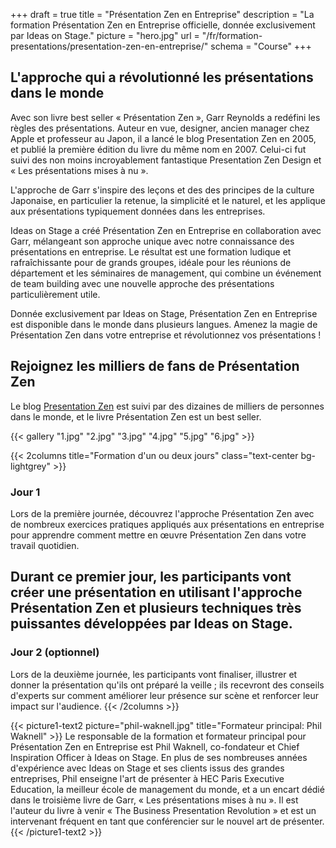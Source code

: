 +++
draft		= true
title		= "Présentation Zen en Entreprise"
description = "La formation Présentation Zen en Entreprise officielle, donnée exclusivement par Ideas on Stage."
picture		= "hero.jpg"
url 			= "/fr/formation-presentations/presentation-zen-en-entreprise/"
schema		= "Course"
+++

## L'approche qui a révolutionné les présentations dans le monde

Avec son livre best seller « Présentation Zen », Garr Reynolds a redéfini les règles des présentations. Auteur en vue, designer, ancien manager chez Apple et professeur au Japon, il a lancé le blog Presentation Zen en 2005, et publié la première édition du livre du même nom en 2007. Celui-ci fut suivi des non moins incroyablement fantastique Presentation Zen Design et « Les présentations mises à nu ».

L'approche de Garr s'inspire des leçons et des des principes de la culture Japonaise, en particulier la retenue, la simplicité et le naturel, et les applique aux présentations typiquement données dans les entreprises.

Ideas on Stage a créé Présentation Zen en Entreprise en collaboration avec Garr, mélangeant son approche unique avec notre connaissance des présentations en entreprise. Le résultat est une formation ludique et rafraîchissante pour de grands groupes, idéale pour les réunions de département et les séminaires de management, qui combine un événement de team building avec une nouvelle approche des présentations particulièrement utile.

Donnée exclusivement par Ideas on Stage, Présentation Zen en Entreprise est disponible dans le monde dans plusieurs langues. Amenez la magie de Présentation Zen dans votre entreprise et révolutionnez vos présentations !

## Rejoignez les milliers de fans de Présentation Zen
Le blog [Presentation Zen](http://www.presentationzen.com/) est suivi par des dizaines de milliers de personnes dans le monde, et le livre Présentation Zen est un best seller.

{{< gallery "1.jpg" "2.jpg" "3.jpg" "4.jpg" "5.jpg" "6.jpg" >}}

{{< 2columns title="Formation d'un ou deux jours" class="text-center bg-lightgrey" >}}
### Jour 1
Lors de la première journée, découvrez l'approche Présentation Zen avec de nombreux exercices pratiques appliqués aux présentations en entreprise pour apprendre comment mettre en œuvre Présentation Zen dans votre travail quotidien.

Durant ce premier jour, les participants vont créer une présentation en utilisant l'approche Présentation Zen et plusieurs techniques très puissantes développées par Ideas on Stage.
---
### Jour 2 (optionnel)
Lors de la deuxième journée, les participants vont finaliser, illustrer et donner la présentation qu'ils ont préparé la veille ; ils recevront des conseils d'experts sur comment améliorer leur présence sur scène et renforcer leur impact sur l'audience.
{{< /2columns >}}

{{< picture1-text2 picture="phil-waknell.jpg" title="Formateur principal: Phil Waknell" >}}
Le responsable de la formation et formateur principal pour Présentation Zen en Entreprise est Phil Waknell, co-fondateur et Chief Inspiration Officer à Ideas on Stage. En plus de ses nombreuses années d'expérience avec Ideas on Stage et ses clients issus des grandes entreprises, Phil enseigne l'art de présenter à HEC Paris Executive Education, la meilleur école de management du monde, et a un encart dédié dans le troisième livre de Garr, « Les présentations mises à nu ». Il est l'auteur du livre à venir « The Business Presentation Revolution » et est un intervenant fréquent en tant que conférencier sur le nouvel art de présenter.
{{< /picture1-text2 >}}